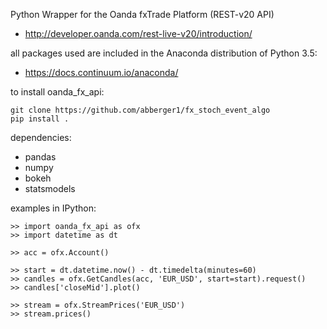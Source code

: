 Python Wrapper for the Oanda fxTrade Platform (REST-v20 API)
  - http://developer.oanda.com/rest-live-v20/introduction/

all packages used are included in the Anaconda distribution of Python 3.5:
  - https://docs.continuum.io/anaconda/

to install oanda_fx_api:

    git clone https://github.com/abberger1/fx_stoch_event_algo
    pip install .
  
dependencies:
  - pandas
  - numpy
  - bokeh
  - statsmodels

examples in IPython:
  
    >> import oanda_fx_api as ofx
    >> import datetime as dt

    >> acc = ofx.Account()

    >> start = dt.datetime.now() - dt.timedelta(minutes=60)
    >> candles = ofx.GetCandles(acc, 'EUR_USD', start=start).request()
    >> candles['closeMid'].plot()

    >> stream = ofx.StreamPrices('EUR_USD')
    >> stream.prices()
